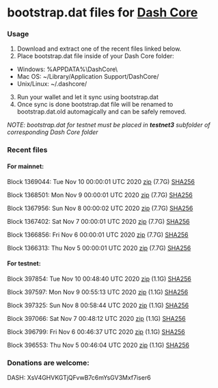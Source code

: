 # bootstrap.dat files for [Dash Core](https://github.com/dashpay/dash)

### Usage

1. Download and extract one of the recent files linked below.
2. Place bootstrap.dat file inside of your Dash Core folder:
 - Windows: %APPDATA%\DashCore\
 - Mac OS: ~/Library/Application Support/DashCore/
 - Unix/Linux: ~/.dashcore/
3. Run your wallet and let it sync using bootstrap.dat
4. Once sync is done bootstrap.dat file will be renamed to bootstrap.dat.old automagically and can be safely removed.

_NOTE: bootstrap.dat for testnet must be placed in **testnet3** subfolder of corresponding Dash Core folder_

### Recent files

#### For mainnet:

Block 1369044: Tue Nov 10 00:00:01 UTC 2020 [zip](https://dash-bootstrap.ams3.digitaloceanspaces.com/mainnet/2020-11-10/bootstrap.dat.zip) (7.7G) [SHA256](https://dash-bootstrap.ams3.digitaloceanspaces.com/mainnet/2020-11-10/sha256.txt)

Block 1368501: Mon Nov  9 00:00:01 UTC 2020 [zip](https://dash-bootstrap.ams3.digitaloceanspaces.com/mainnet/2020-11-09/bootstrap.dat.zip) (7.7G) [SHA256](https://dash-bootstrap.ams3.digitaloceanspaces.com/mainnet/2020-11-09/sha256.txt)

Block 1367956: Sun Nov  8 00:00:02 UTC 2020 [zip](https://dash-bootstrap.ams3.digitaloceanspaces.com/mainnet/2020-11-08/bootstrap.dat.zip) (7.7G) [SHA256](https://dash-bootstrap.ams3.digitaloceanspaces.com/mainnet/2020-11-08/sha256.txt)

Block 1367402: Sat Nov  7 00:00:01 UTC 2020 [zip](https://dash-bootstrap.ams3.digitaloceanspaces.com/mainnet/2020-11-07/bootstrap.dat.zip) (7.7G) [SHA256](https://dash-bootstrap.ams3.digitaloceanspaces.com/mainnet/2020-11-07/sha256.txt)

Block 1366856: Fri Nov  6 00:00:01 UTC 2020 [zip](https://dash-bootstrap.ams3.digitaloceanspaces.com/mainnet/2020-11-06/bootstrap.dat.zip) (7.7G) [SHA256](https://dash-bootstrap.ams3.digitaloceanspaces.com/mainnet/2020-11-06/sha256.txt)

Block 1366313: Thu Nov  5 00:00:01 UTC 2020 [zip](https://dash-bootstrap.ams3.digitaloceanspaces.com/mainnet/2020-11-05/bootstrap.dat.zip) (7.7G) [SHA256](https://dash-bootstrap.ams3.digitaloceanspaces.com/mainnet/2020-11-05/sha256.txt)


#### For testnet:

Block 397854: Tue Nov 10 00:48:40 UTC 2020 [zip](https://dash-bootstrap.ams3.digitaloceanspaces.com/testnet/2020-11-10/bootstrap.dat.zip) (1.1G) [SHA256](https://dash-bootstrap.ams3.digitaloceanspaces.com/testnet/2020-11-10/sha256.txt)

Block 397597: Mon Nov  9 00:55:13 UTC 2020 [zip](https://dash-bootstrap.ams3.digitaloceanspaces.com/testnet/2020-11-09/bootstrap.dat.zip) (1.1G) [SHA256](https://dash-bootstrap.ams3.digitaloceanspaces.com/testnet/2020-11-09/sha256.txt)

Block 397325: Sun Nov  8 00:58:44 UTC 2020 [zip](https://dash-bootstrap.ams3.digitaloceanspaces.com/testnet/2020-11-08/bootstrap.dat.zip) (1.1G) [SHA256](https://dash-bootstrap.ams3.digitaloceanspaces.com/testnet/2020-11-08/sha256.txt)

Block 397066: Sat Nov  7 00:48:12 UTC 2020 [zip](https://dash-bootstrap.ams3.digitaloceanspaces.com/testnet/2020-11-07/bootstrap.dat.zip) (1.1G) [SHA256](https://dash-bootstrap.ams3.digitaloceanspaces.com/testnet/2020-11-07/sha256.txt)

Block 396799: Fri Nov  6 00:46:37 UTC 2020 [zip](https://dash-bootstrap.ams3.digitaloceanspaces.com/testnet/2020-11-06/bootstrap.dat.zip) (1.1G) [SHA256](https://dash-bootstrap.ams3.digitaloceanspaces.com/testnet/2020-11-06/sha256.txt)

Block 396553: Thu Nov  5 00:46:04 UTC 2020 [zip](https://dash-bootstrap.ams3.digitaloceanspaces.com/testnet/2020-11-05/bootstrap.dat.zip) (1.1G) [SHA256](https://dash-bootstrap.ams3.digitaloceanspaces.com/testnet/2020-11-05/sha256.txt)


### Donations are welcome:

DASH: XsV4GHVKGTjQFvwB7c6mYsGV3Mxf7iser6

